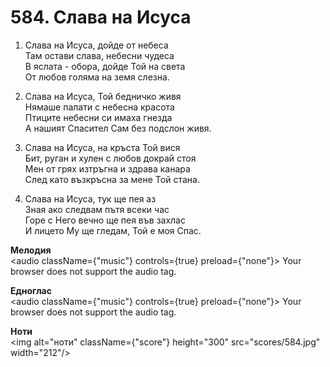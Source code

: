 # 584. Слава на Исуса  

1. Слава на Исуса, дойде от небеса  
Там остави слава, небесни чудеса  
В яслата - обора, дойде Той на света  
От любов голяма на земя слезна.  

2. Слава на Исуса, Той бедничко живя  
Нямаше палати с небесна красота  
Птиците небесни си имаха гнезда  
А нашият Спасител Сам без подслон живя.  

3. Слава на Исуса, на кръста Той вися  
Бит, руган и хулен с любов докрай стоя  
Мен от грях изтръгна и здрава канара  
След като възкръсна за мене Той стана.  

4. Слава на Исуса, тук ще пея аз  
Зная ако следвам пътя всеки час  
Горе с Него вечно ще пея във захлас  
И лицето Му ще гледам, Той е моя Спас.  

__Мелодия__  
<audio className={"music"} controls={true} preload={"none"}><source src="mp3/584.mp3" type="audio/mpeg"/>
Your browser does not support the audio tag.
</audio>  

__Едноглас__  
<audio className={"music"} controls={true} preload={"none"}><source src="transp/584.mp3" type="audio/mpeg"/>
Your browser does not support the audio tag.
</audio>  

__Ноти__  
<img alt="ноти" className={"score"} height="300" src="scores/584.jpg" width="212"/>
